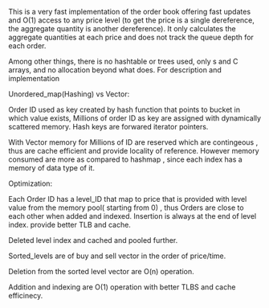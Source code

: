 This is a very fast implementation of the order book offering fast updates and O(1) access to any price level (to get the price is a single dereference, the aggregate quantity is another dereference). It only calculates the aggregate quantities at each price and does not track the queue depth for each order.

Among other things, there is no hashtable or trees used, only <vector>s and C arrays, and no allocation beyond what <vector> does. For description and implementation 
  
  Unordered_map(Hashing) vs Vector:
  
  Order ID used as key created by hash function that points to bucket in which value exists, Millions of order ID as key are assigned with dynamically scattered memory.
  Hash keys are forwared iterator pointers.
  
  With Vector memory for Millions of ID are reserved which are contingeous , thus are cache efficient and provide locality of reference.
  However memory consumed are more as compared to hashmap , since each index has a memory of data type of it.
  
  Optimization:
  
  Each Order ID has a level_ID that map to price that is provided with level value from the memory pool( starting from 0) , thus Orders are close to each other when added and indexed.
  Insertion is always at the end of level index. provide better TLB and cache.
  
  Deleted level index and cached and pooled further.
  
  Sorted_levels are of buy and sell vector in the order of price/time.
  
  Deletion from the sorted level vector are O(n) operation.
  
  Addition and indexing are O(1) operation with better TLBS and cache efficinecy.
  
